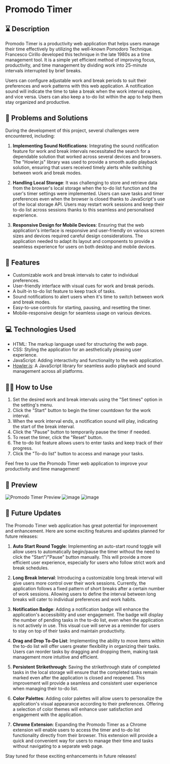 # Promodo Timer

## ⌛ Description

Promodo Timer is a productivity web application that helps users manage their time effectively by utilizing the well-known Pomodoro Technique. Francesco Cirillo developed this technique in the late 1980s as a time management tool. It is a simple yet efficient method of improving focus, productivity, and time management by dividing work into 25-minute intervals interrupted by brief breaks.

Users can configure adjustable work and break periods to suit their preferences and work patterns with this web application. A notification sound will indicate the time to take a break when the work interval expires, and vice versa. Users can also keep a to-do list within the app to help them stay organized and productive.

## 🧩 Problems and Solutions

During the development of this project, several challenges were encountered, including:

1. **Implementing Sound Notifications**: Integrating the sound notification feature for work and break intervals necessitated the search for a dependable solution that worked across several devices and browsers. The "Howler.js" library was used to provide a smooth audio playback solution, ensuring that users received timely alerts while switching between work and break modes.

2. **Handling Local Storage**: It was challenging to store and retrieve data from the browser's local storage when the to-do list function and the user's timer settings were implemented. Users can save tasks and timer preferences even when the browser is closed thanks to JavaScript's use of the local storage API. Users may restart work sessions and keep their to-do list across sessions thanks to this seamless and personalised experience.

3. **Responsive Design for Mobile Devices**: Ensuring that the web application's interface is responsive and user-friendly on various screen sizes and devices required careful design considerations. The application needed to adapt its layout and components to provide a seamless experience for users on both desktop and mobile devices.

## 📝 Features

- Customizable work and break intervals to cater to individual preferences.
- User-friendly interface with visual cues for work and break periods.
- A built-in to-do list feature to keep track of tasks.
- Sound notifications to alert users when it's time to switch between work and break modes.
- Easy-to-use controls for starting, pausing, and resetting the timer.
- Mobile-responsive design for seamless usage on various devices.

## 💻 Technologies Used

- HTML: The markup language used for structuring the web page.
- CSS: Styling the application for an aesthetically pleasing user experience.
- JavaScript: Adding interactivity and functionality to the web application.
- [Howler.js](https://howlerjs.com/): A JavaScript library for seamless audio playback and sound management across all platforms.

## 💁‍♂️ How to Use

1. Set the desired work and break intervals using the "Set times" option in the setting's menu.
2. Click the "Start" button to begin the timer countdown for the work interval.
3. When the work interval ends, a notification sound will play, indicating the start of the break interval.
4. Click the "Pause" button to temporarily pause the timer if needed.
5. To reset the timer, click the "Reset" button.
6. The to-do list feature allows users to enter tasks and keep track of their progress.
7. Click the "To-do list" button to access and manage your tasks.

Feel free to use the Promodo Timer web application to improve your productivity and time management!

## 👀 Preview

![Promodo Timer Preview](https://github.com/Fordinh4/Promodo-Timer/assets/132872972/d80e70eb-f04c-422a-84a7-6d78d37846e1)
![image](https://github.com/Fordinh4/Promodo-Timer/assets/132872972/c5eb955e-8fe6-4340-b803-7069d57ca796)
![image](https://github.com/Fordinh4/Promodo-Timer/assets/132872972/78de867f-581f-454d-98a5-7abf9ed4e7ac)


## 🎯 Future Updates

The Promodo Timer web application has great potential for improvement and enhancement. Here are some exciting features and updates planned for future releases:

1. **Auto Start Round Toggle**: Implementing an auto-start round toggle will allow users to automatically begin/pause the timer without the need to click the "Start"/"Pause" button manually. This will provide a more efficient user experience, especially for users who follow strict work and break schedules.

2. **Long Break Interval**: Introducing a customizable long break interval will give users more control over their work sessions. Currently, the application follows a fixed pattern of short breaks after a certain number of work sessions. Allowing users to define the interval between long breaks will cater to individual preferences and work habits.

3. **Notification Badge**: Adding a notification badge will enhance the application's accessibility and user engagement. The badge will display the number of pending tasks in the to-do list, even when the application is not actively in use. This visual cue will serve as a reminder for users to stay on top of their tasks and maintain productivity.

4. **Drag and Drop To-Do List**: Implementing the ability to move items within the to-do list will offer users greater flexibility in organizing their tasks. Users can reorder tasks by dragging and dropping them, making task management more intuitive and efficient.

5. **Persistent Strikethrough**: Saving the strikethrough state of completed tasks in the local storage will ensure that the completed tasks remain marked even after the application is closed and reopened. This improvement will provide a seamless and consistent user experience when managing their to-do list.

6. **Color Palettes**: Adding color palettes will allow users to personalize the application's visual appearance according to their preferences. Offering a selection of color themes will enhance user satisfaction and engagement with the application.

7. **Chrome Extension**: Expanding the Promodo Timer as a Chrome extension will enable users to access the timer and to-do list functionality directly from their browser. This extension will provide a quick and convenient way for users to manage their time and tasks without navigating to a separate web page.

Stay tuned for these exciting enhancements in future releases!

